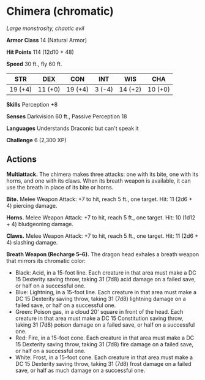 # Chimera (chromatic)
*Large monstrosity, chaotic evil*

**Armor Class** 14 (Natural Armor)

**Hit Points** 114 (12d10 + 48)

**Speed** 30 ft., fly 60 ft.

**STR**|**DEX**|**CON**|**INT**|**WIS**|**CHA**
-------|-------|-------|-------|-------|-------
19 (+4)|11 (+0)|19 (+4)|3 (-4) |14 (+2)|10 (+0)

**Skills** Perception +8

**Senses** Darkvision 60 ft., Passive Perception 18

**Languages** Understands Draconic but can't speak it

**Challenge** 6 (2,300 XP)

## Actions
**Multiattack.** The chimera makes three attacks: one with its bite, one with its horns, and one with its claws. When its breath weapon is available, it can use the breath in place of its bite or horns.

**Bite.** Melee Weapon Attack: +7 to hit, reach 5 ft., one target. Hit: 11 (2d6 + 4) piercing damage.

**Horns.** Melee Weapon Attack: +7 to hit, reach 5 ft., one target. Hit: 10 (1d12 + 4) bludgeoning damage.

**Claws.** Melee Weapon Attack: +7 to hit, reach 5 ft., one target. Hit: 11 (2d6 + 4) slashing damage.

**Breath Weapon (Recharge 5–6).** The dragon head exhales a breath weapon that mirrors its chromatic color:
* Black: Acid, in a 15-foot line. Each creature in that area must make a DC 15 Dexterity saving throw, taking 31 (7d8) acid damage on a failed save, or half on a successful one.
* Blue: Lightning, in a 15-foot line. Each creature in that area must make a DC 15 Dexterity saving throw, taking 31 (7d8) lightning damage on a failed save, or half on a successful one.
* Green: Poison gas, in a cloud 20' square in front of the head. Each creature in that area must make a DC 15 Constitution saving throw, taking 31 (7d8) poison damage on a failed save, or half on a successful one.
* Red: Fire, in a 15-foot cone. Each creature in that area must make a DC 15 Dexterity saving throw, taking 31 (7d8) fire damage on a failed save, or half on a successful one.
* White: Frost, in a 15-­foot cone. Each creature in that area must make a DC 15 Dexterity saving throw, taking 31 (7d8) frost damage on a failed save, or half as much damage on a successful one.
